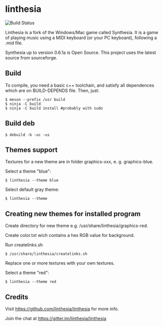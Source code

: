 # linthesia

![Build Status](https://github.com/linthesia/linthesia/actions/workflows/c-cpp.yml/badge.svg)


Linthesia is a fork of the Windows/Mac game called Synthesia. It is a game of playing music using a MIDI keyboard (or your PC keyboard), following a .mid file.

Synthesia up to version 0.6.1a is Open Source. This project uses the latest source from sourceforge.

## Build

To compile, you need a basic c++ toolchain, and satisfy all dependences which are on BUILD-DEPENDS file. Then, just:

    $ meson --prefix /usr build
    $ ninja -C build
    $ ninja -C build install #probably with sudo

## Build deb

    $ debuild -b -uc -us

## Themes support

Textures for a new theme are in folder graphics-xxx, e. g. graphics-blue.

Select a theme "blue":

    $ linthesia --theme blue

Select default gray theme:

    $ linthesia --theme

## Creating new themes for installed program

Create directory for new theme e.g. /usr/share/linthesia/graphics-red.

Create color.txt wich contains a hex RGB value for background.

Run createlinks.sh

    $ /usr/share/linthesia/createlinks.sh

Replace one or more textures with your own textures.

Select a theme "red":

    $ linthesia --theme red

## Credits

Visit https://github.com/linthesia/linthesia for more info.

Join the chat at https://gitter.im/linthesia/linthesia
